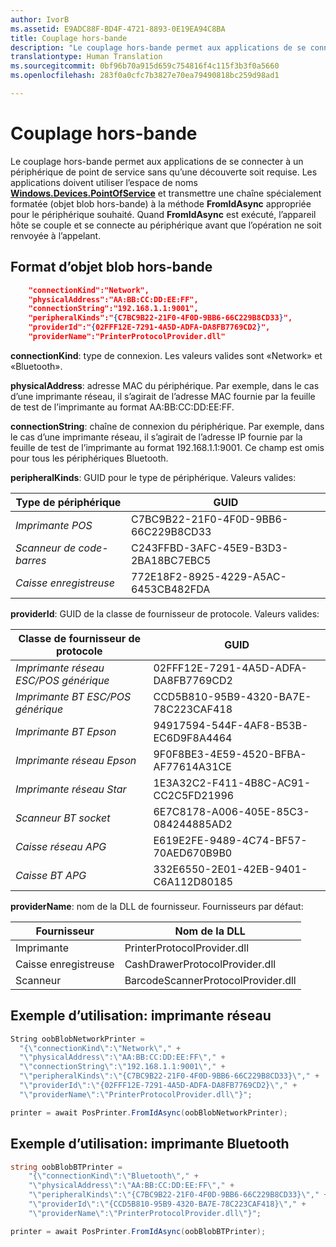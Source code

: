 ```yaml
---
author: IvorB
ms.assetid: E9ADC88F-BD4F-4721-8893-0E19EA94C8BA
title: Couplage hors-bande
description: "Le couplage hors-bande permet aux applications de se connecter à un périphérique de point de service sans qu’une découverte soit requise."
translationtype: Human Translation
ms.sourcegitcommit: 0bf96b70a915d659c754816f4c115f3b3f0a5660
ms.openlocfilehash: 283f0a0cfc7b3827e70ea79490818bc259d98ad1

---
```

# Couplage hors-bande

Le couplage hors-bande permet aux applications de se connecter à un périphérique de point de service sans qu’une découverte soit requise. Les applications doivent utiliser l’espace de noms [**Windows.Devices.PointOfService**](https://msdn.microsoft.com/library/windows/apps/windows.devices.pointofservice.aspx) et transmettre une chaîne spécialement formatée (objet blob hors-bande) à la méthode **FromIdAsync** appropriée pour le périphérique souhaité. Quand **FromIdAsync** est exécuté, l’appareil hôte se couple et se connecte au périphérique avant que l’opération ne soit renvoyée à l’appelant.

## Format d’objet blob hors-bande

```json
    "connectionKind":"Network",
    "physicalAddress":"AA:BB:CC:DD:EE:FF",
    "connectionString":"192.168.1.1:9001",
    "peripheralKinds":"{C7BC9B22-21F0-4F0D-9BB6-66C229B8CD33}",
    "providerId":"{02FFF12E-7291-4A5D-ADFA-DA8FB7769CD2}",
    "providerName":"PrinterProtocolProvider.dll"
```

**connectionKind**: type de connexion. Les valeurs valides sont «Network» et «Bluetooth».

**physicalAddress**: adresse MAC du périphérique. Par exemple, dans le cas d’une imprimante réseau, il s’agirait de l’adresse MAC fournie par la feuille de test de l’imprimante au format AA:BB:CC:DD:EE:FF.

**connectionString**: chaîne de connexion du périphérique. Par exemple, dans le cas d’une imprimante réseau, il s’agirait de l’adresse IP fournie par la feuille de test de l’imprimante au format 192.168.1.1:9001. Ce champ est omis pour tous les périphériques Bluetooth.

**peripheralKinds**: GUID pour le type de périphérique. Valeurs valides:

| Type de périphérique | GUID |
| ---- | ---- |
| *Imprimante POS* | C7BC9B22-21F0-4F0D-9BB6-66C229B8CD33 |
| *Scanneur de code-barres* | C243FFBD-3AFC-45E9-B3D3-2BA18BC7EBC5 |
| *Caisse enregistreuse* | 772E18F2-8925-4229-A5AC-6453CB482FDA |


**providerId**: GUID de la classe de fournisseur de protocole. Valeurs valides:

| Classe de fournisseur de protocole | GUID |
| ---- | ---- |
| *Imprimante réseau ESC/POS générique* | 02FFF12E-7291-4A5D-ADFA-DA8FB7769CD2 |
| *Imprimante BT ESC/POS générique* | CCD5B810-95B9-4320-BA7E-78C223CAF418 |
| *Imprimante BT Epson* | 94917594-544F-4AF8-B53B-EC6D9F8A4464 |
| *Imprimante réseau Epson* | 9F0F8BE3-4E59-4520-BFBA-AF77614A31CE |
| *Imprimante réseau Star* | 1E3A32C2-F411-4B8C-AC91-CC2C5FD21996 |
| *Scanneur BT socket* | 6E7C8178-A006-405E-85C3-084244885AD2 |
| *Caisse réseau APG* | E619E2FE-9489-4C74-BF57-70AED670B9B0 |
| *Caisse BT APG* | 332E6550-2E01-42EB-9401-C6A112D80185 |


**providerName**: nom de la DLL de fournisseur. Fournisseurs par défaut:

| Fournisseur | Nom de la DLL |
| ---- | ---- |
| Imprimante | PrinterProtocolProvider.dll |
| Caisse enregistreuse | CashDrawerProtocolProvider.dll |
| Scanneur | BarcodeScannerProtocolProvider.dll |

## Exemple d’utilisation: imprimante réseau

```csharp
String oobBlobNetworkPrinter =
  "{\"connectionKind\":\"Network\"," +
  "\"physicalAddress\":\"AA:BB:CC:DD:EE:FF\"," +
  "\"connectionString\":\"192.168.1.1:9001\"," +
  "\"peripheralKinds\":\"{C7BC9B22-21F0-4F0D-9BB6-66C229B8CD33}\"," +
  "\"providerId\":\"{02FFF12E-7291-4A5D-ADFA-DA8FB7769CD2}\"," +
  "\"providerName\":\"PrinterProtocolProvider.dll\"}";

printer = await PosPrinter.FromIdAsync(oobBlobNetworkPrinter);
```

## Exemple d’utilisation: imprimante Bluetooth

```csharp
string oobBlobBTPrinter =
    "{\"connectionKind\":\"Bluetooth\"," +
    "\"physicalAddress\":\"AA:BB:CC:DD:EE:FF\"," +
    "\"peripheralKinds\":\"{C7BC9B22-21F0-4F0D-9BB6-66C229B8CD33}\"," +
    "\"providerId\":\"{CCD5B810-95B9-4320-BA7E-78C223CAF418}\"," +
    "\"providerName\":\"PrinterProtocolProvider.dll\"}";

printer = await PosPrinter.FromIdAsync(oobBlobBTPrinter);

```



<!--HONumber=Aug16_HO3-->



